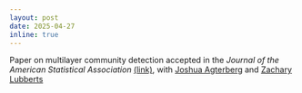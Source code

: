 ```yaml
---
layout: post
date: 2025-04-27
inline: true
---
```


Paper on multilayer community detection accepted in the *Journal of the American Statistical Association* [(link)](https://www.tandfonline.com/doi/full/10.1080/01621459.2025.2516201), with [Joshua Agterberg](http://jagterberg.github.io/) and [Zachary Lubberts](https://sites.google.com/view/zachary-lubberts/)